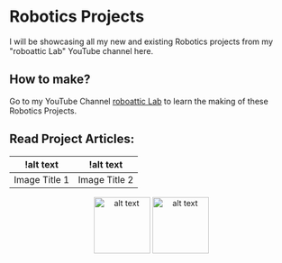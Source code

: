 # Robotics Projects
I will be showcasing all my new and existing Robotics projects from my "roboattic Lab" YouTube channel here.

## How to make?
Go to my YouTube Channel [roboattic Lab](https://www.youtube.com/@roboatticLab) to learn the making of these Robotics Projects.

## Read Project Articles:
| !alt text | !alt text |
|:----------------------------------------:|:----------------------------------------:|
|             Image Title 1                |             Image Title 2                |

<p align="center">
  <img src="image-url.png" alt="alt text" title="Image Title" width="100" />
  <img src="image-url.png" alt="alt text" title="Image Title" width="100" />
</p>
